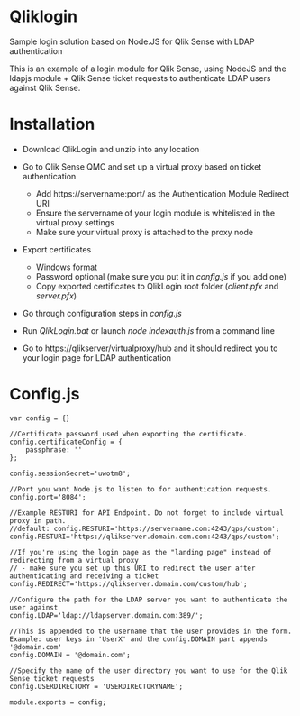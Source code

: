 # Qliklogin
Sample login solution based on Node.JS for Qlik Sense with LDAP authentication

This is an example of a login module for Qlik Sense, using NodeJS and the ldapjs module + Qlik Sense ticket requests to authenticate LDAP users against Qlik Sense.

# Installation

* Download QlikLogin and unzip into any location

* Go to Qlik Sense QMC and set up a virtual proxy based on ticket authentication
  * Add https://servername:port/ as the Authentication Module Redirect URI
  * Ensure the servername of your login module is whitelisted in the virtual proxy settings
  * Make sure your virtual proxy is attached to the proxy node
  
* Export certificates 
  * Windows format
  * Password optional (make sure you put it in _config.js_ if you add one)
  * Copy exported certificates to QlikLogin root folder (_client.pfx_ and _server.pfx_)
  
* Go through configuration steps in _config.js_  

* Run _QlikLogin.bat_ or launch _node indexauth.js_ from a command line

* Go to https://qlikserver/virtualproxy/hub and it should redirect you to your login page for LDAP authentication

# Config.js

```
var config = {}

//Certificate password used when exporting the certificate.
config.certificateConfig = {
    passphrase: ''
};

config.sessionSecret='uwotm8';

//Port you want Node.js to listen to for authentication requests. 
config.port='8084';

//Example RESTURI for API Endpoint. Do not forget to include virtual proxy in path.
//default: config.RESTURI='https://servername.com:4243/qps/custom';
config.RESTURI='https://qlikserver.domain.com.com:4243/qps/custom';

//If you're using the login page as the "landing page" instead of redirecting from a virtual proxy
// - make sure you set up this URI to redirect the user after authenticating and receiving a ticket 
config.REDIRECT='https://qlikserver.domain.com/custom/hub';

//Configure the path for the LDAP server you want to authenticate the user against
config.LDAP='ldap://ldapserver.domain.com:389/';

//This is appended to the username that the user provides in the form. Example: user keys in 'UserX' and the config.DOMAIN part appends '@domain.com'
config.DOMAIN = '@domain.com';

//Specify the name of the user directory you want to use for the Qlik Sense ticket requests
config.USERDIRECTORY = 'USERDIRECTORYNAME';

module.exports = config;
```
